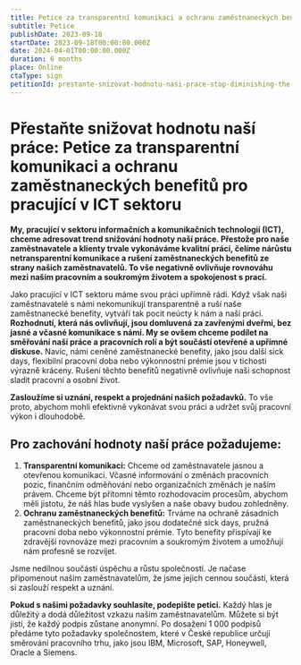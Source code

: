 ```yaml
---
title: Petice za transparentní komunikaci a ochranu zaměstnaneckých benefitů pro pracující v ICT sektoru
subtitle: Petice
publishDate: 2023-09-18
startDate: 2023-09-18T00:00:00.000Z
date: 2024-04-01T00:00:00.000Z
duration: 6 months
place: Online
ctaType: sign
petitionId: prestante-snizovat-hodnotu-nasi-prace-stop-diminishing-the-value-of-our-work
---
```

# **Přestaňte snižovat hodnotu naší práce: Petice za transparentní komunikaci a ochranu zaměstnaneckých benefitů pro pracující v ICT sektoru**

**My, pracující v sektoru informačních a komunikačních technologií (ICT), chceme adresovat trend snižování hodnoty naší práce. Přestože pro naše zaměstnavatele a klienty trvale vykonáváme kvalitní práci, čelíme nárůstu netransparentní komunikace a rušení zaměstnaneckých benefitů ze strany našich zaměstnavatelů. To vše negativně ovlivňuje rovnováhu mezi naším pracovním a soukromým životem a spokojenost s prací.**

Jako pracující v ICT sektoru máme svou práci upřímně rádi. Když však naši zaměstnavatelé s námi nekomunikují transparentně a ruší naše zaměstnanecké benefity, vytváří tak pocit neúcty k nám a naší práci. **Rozhodnutí, která nás ovlivňují, jsou domluvená za zavřenými dveřmi, bez jasné a včasné komunikace s námi. My se ovšem chceme podílet na směřování naší práce a pracovních rolí a být součástí otevřené a upřímné diskuse.** Navíc, námi ceněné zaměstnanecké benefity, jako jsou další sick days, flexibilní pracovní doba nebo výkonnostní prémie jsou v tichosti výrazně kráceny. Rušení těchto benefitů negativně ovlivňuje naši schopnost sladit pracovní a osobní život.

**Zasloužíme si uznání, respekt a projednání našich požadavků.** To vše proto, abychom mohli efektivně vykonávat svou práci a udržet svůj pracovní výkon i dlouhodobě.

## **Pro zachování hodnoty naší práce požadujeme:**

1. **Transparentní komunikaci:** Chceme od zaměstnavatele jasnou a otevřenou komunikaci. Včasné informování o změnách pracovních pozic, finančním odměňování nebo organizačních změnách je naším právem. Chceme být přítomni těmto rozhodovacím procesům, abychom měli jistotu, že náš hlas bude vyslyšen a naše obavy budou zohledněny.
2. **Ochranu zaměstnaneckých benefitů:** Trváme na ochraně zásadních zaměstnaneckých benefitů, jako jsou dodatečné sick days, pružná pracovní doba nebo výkonnostní prémie. Tyto benefity přispívají ke zdravější rovnováze mezi pracovním a soukromým životem a umožňují nám profesně se rozvíjet.

Jsme nedílnou součástí úspěchu a růstu společností. Je načase připomenout našim zaměstnavatelům, že jsme jejich cennou součástí, která si zaslouží respekt a uznání.

**Pokud s našimi požadavky souhlasíte, podepište petici.** Každý hlas je důležitý a dodá důležitost vzkazu našim zaměstnavatelům. Můžete si být jistí, že každý podpis zůstane anonymní. Po dosažení 1 000 podpisů předáme tyto požadavky společnostem, které v České republice určují směrování pracovního trhu, jako jsou IBM, Microsoft, SAP, Honeywell, Oracle a Siemens.
